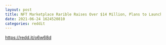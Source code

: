 ```yaml
--- 
layout: post 
title: NFT Marketplace Rarible Raises Over $14 Million, Plans to Launch on Flow Blockchain 
date: 2021-06-24 1624520810 
categories: reddit 
--- 
```

https://redd.it/o6w68d